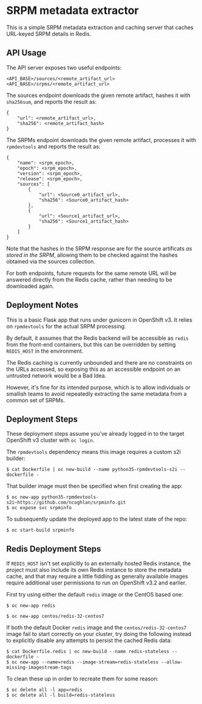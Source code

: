 # SRPM metadata extractor

This is a simple SRPM metadata extraction and caching server that caches
URL-keyed SRPM details in Redis.

## API Usage

The API server exposes two useful endpoints:

    <API_BASE>/sources/<remote_artifact_url>
    <API_BASE>/srpms/<remote_artifact_url>

The sources endpoint downloads the given remote artifact, hashes it
with `sha256sum`, and reports the result as:

    {
        "url": <remote_artifact_url>,
        "sha256": <remote_artifact_hash>
    }

The SRPMs endpoint downloads the given remote artifact, processes it with
`rpmdevtools` and reports the result as:

    {
        "name": <srpm_epoch>,
        "epoch": <srpm_epoch>,
        "version": <srpm_epoch>,
        "release": <srpm_epoch>,
        "sources": [
            {
                "url": <Source0_artifact_url>,
                "sha256": <Source0_artifact_hash>
            },
            {
                "url": <Source1_artifact_url>,
                "sha256": <Source1_artifact_hash>
            }
        ]
    }

Note that the hashes in the SRPM response are for the source artificats
*as stored in the SRPM*, allowing them to be checked against the hashes
obtained via the sources collection.

For both endpoints, future requests for the same remote URL will be answered
directly from the Redis cache, rather than needing to be downloaded again.

## Deployment Notes

This is a basic Flask app that runs under gunicorn in OpenShift v3. It relies
on `rpmdevtools` for the actual SRPM processing.

By default, it assumes that the Redis backend will be accessible as `redis`
from the front-end containers, but this can be overridden by setting
`REDIS_HOST` in the environment.

The Redis caching is currently unbounded and there are no constraints on the
URLs accessed, so exposing this as an accessible endpoint on an untrusted
network would be a Bad Idea.

However, it's fine for its intended purpose, which is to allow individuals
or smallish teams to avoid repeatedly extracting the same metadata from a
common set of SRPMs.


## Deployment Steps

These deployment steps assume you've already logged in to the target
OpenShift v3 cluster with `oc login`.

The `rpmdevtools` dependency means this image requires a custom s2i builder:

```
$ cat Dockerfile | oc new-build --name python35-rpmdevtools-s2i --dockerfile -
```

That builder image must then be specified when first creating the app:

```
$ oc new-app python35-rpmdevtools-s2i~https://github.com/ncoghlan/srpminfo.git
$ oc expose svc srpminfo
```

To subsequently update the deployed app to the latest state of the repo:

```
$ oc start-build srpminfo
```

## Redis Deployment Steps

If `REDIS_HOST` isn't set explicitly to an externally hosted Redis instance,
the project must also include its own Redis instance to store the metadata
cache, and that may require a little fiddling as generally available images
require additional user permissions to run on OpenShift v3.2 and earlier.

First try using either the default `redis` image or the CentOS based one:

```
$ oc new-app redis
```

```
$ oc new-app centos/redis-32-centos7
```

If both the default Docker `redis` image and the `centos/redis-32-centos7`
image fail to start correctly on your cluster, try doing the following
instead to explicitly disable any attempts to persist the cached Redis data:

```
$ cat Dockerfile.redis | oc new-build --name redis-stateless --dockerfile -
$ oc new-app --name=redis --image-stream=redis-stateless --allow-missing-imagestream-tags
```

To clean these up in order to recreate them for some reason:

```
$ oc delete all -l app=redis
$ oc delete all -l build=redis-stateless
```
